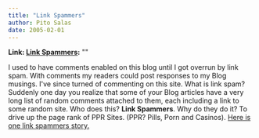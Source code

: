 ```yaml
---
title: "Link Spammers"
author: Pito Salas
date: 2005-02-01
---
```


**Link: [Link Spammers](None):** ""

I used to have comments enabled on this blog until I got overrun by link spam.
With comments my readers could post responses to my Blog musings. I've since
turned of commenting on this site. What is link spam? Suddenly one day you
realize that some of your Blog articles have a very long list of random
comments attached to them, each including a link to some random site. Who does
this? **Link Spammers**.  Why do they do it? To drive up the page rank of PPR
Sites. (PPR? Pills, Porn and Casinos). [Here is one link spammers
story.](<http://www.theregister.co.uk/2005/01/31/link_spamer_interview/>)


